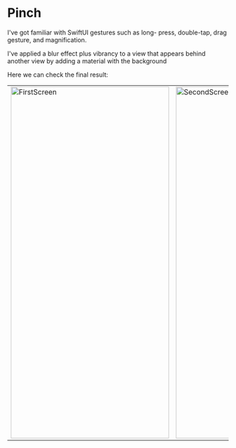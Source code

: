 # Pinch
I've got familiar with SwiftUI gestures such as long- press, double-tap, drag gesture, and magnification.

I've applied a blur effect plus vibrancy to a view that appears behind another view by adding a material with the background


Here we can check the final result:
<table>
  <tr>
    <td><img src="https://user-images.githubusercontent.com/45599835/229174861-e4485a0c-9694-4ef2-802c-60d1d3da9749.png" alt="FirstScreen" width="360" height="800"></td>
    <td><img src="https://user-images.githubusercontent.com/45599835/229174945-e17041bc-13aa-46b4-b5cb-84b4cc956d5f.png" alt="SecondScreen" width="360"
    height="800"></td>
  </tr>
